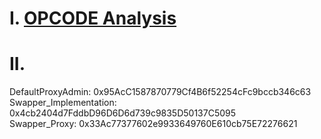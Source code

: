 # I. [OPCODE Analysis](https://docs.google.com/spreadsheets/d/1fC5cxFTLXdlRW8zCRnFEfHrDNLCUCEvgjal7AaNWhH8/edit#gid=0)
# II.
DefaultProxyAdmin: 0x95AcC1587870779Cf4B6f52254cFc9bccb346c63 <br />
Swapper_Implementation: 0x4cb2404d7FddbD96D6D6d739c9835D50137C5095 <br />
Swapper_Proxy: 0x33Ac77377602e9933649760E610cb75E72276621
